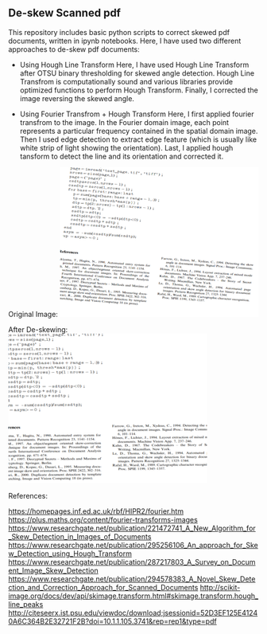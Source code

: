 ## De-skew Scanned pdf ##

This repository includes basic python scripts to correct skewed pdf documents, written in ipynb notebooks.
Here, I have used two different approaches to de-skew pdf documents:

* Using Hough Line Transform
Here, I have used Hough Line Transform after OTSU binary thresholding for skewed angle detection.
Hough Line Transfrom is computationally sound and various libraries provide optimized functions to perform Hough Transform.
Finally, I corrected the image reversing the skewed angle.



* Using Fourier Transfrom + Hough Transform
Here, I first applied fourier transfrom to the image. In the Fourier domain image, each point represents a particular frequency contained in the spatial domain image.
Then I used edge detection to extract edge feature (which is usually like  white strip of light showing the orientation).
Last, I applied hough tansform to detect the line and its orientation and corrected it.

Original Image:
<img src="https://github.com/Bidur-Khanal/De-skew-scanned-pdf/blob/master/images/25.png" width="400" height="300"> 

After De-skewing:
<img src="https://github.com/Bidur-Khanal/De-skew-scanned-pdf/blob/master/images/25%20corrected.png" width="400" height="300"> 



References:

https://homepages.inf.ed.ac.uk/rbf/HIPR2/fourier.htm
https://plus.maths.org/content/fourier-transforms-images
https://www.researchgate.net/publication/221472741_A_New_Algorithm_for_Skew_Detection_in_Images_of_Documents
https://www.researchgate.net/publication/295256106_An_approach_for_Skew_Detection_using_Hough_Transform 
https://www.researchgate.net/publication/287217803_A_Survey_on_Document_Image_Skew_Detection 
https://www.researchgate.net/publication/294578383_A_Novel_Skew_Detection_and_Correction_Approach_for_Scanned_Documents 
http://scikit-image.org/docs/dev/api/skimage.transform.html#skimage.transform.hough_line_peaks 
http://citeseerx.ist.psu.edu/viewdoc/download;jsessionid=52D3EF125E41240A6C364B2E32721F2B?doi=10.1.1.105.3741&rep=rep1&type=pdf
